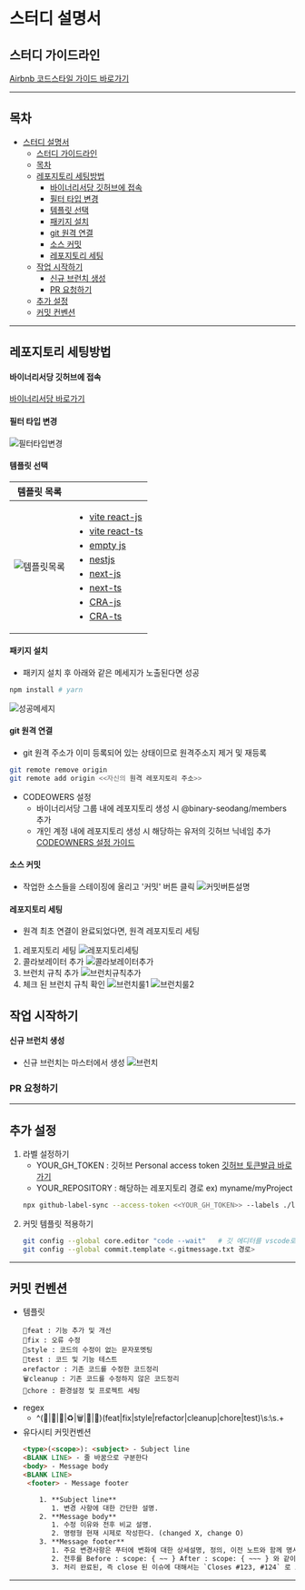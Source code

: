 # 스터디 설명서

## 스터디 가이드라인
[Airbnb 코드스타일 가이드 바로가기](https://github.com/parksb/javascript-style-guide "Airbnb 코드스타일 가이드")


---
## 목차

- [스터디 설명서](#스터디-설명서)
  - [스터디 가이드라인](#스터디-가이드라인)
  - [목차](#목차)
  - [레포지토리 세팅방법](#레포지토리-세팅방법)
      - [바이너리서당 깃허브에 접속](#바이너리서당-깃허브에-접속)
      - [필터 타입 변경](#필터-타입-변경)
      - [템플릿 선택](#템플릿-선택)
      - [패키지 설치](#패키지-설치)
      - [git 원격 연결](#git-원격-연결)
      - [소스 커밋](#소스-커밋)
      - [레포지토리 세팅](#레포지토리-세팅)
  - [작업 시작하기](#작업-시작하기)
      - [신규 브런치 생성](#신규-브런치-생성)
    - [PR 요청하기](#pr-요청하기)
  - [추가 설정](#추가-설정)
  - [커밋 컨벤션](#커밋-컨벤션)
  
---

## 레포지토리 세팅방법
   #### 바이너리서당 깃허브에 접속
[바이너리서당 바로가기](https://github.com/orgs/binary-seodang/repositories "바이너리서당 레포지토리 바로가기")
   #### 필터 타입 변경
![필터타입변경](https://kitworks.s3.ap-northeast-2.amazonaws.com/codereview/%ED%85%9C%ED%94%8C%EB%A6%BF%ED%95%84%ED%84%B0%EC%84%A4%EC%A0%95.png)
   #### 템플릿 선택
   |템플릿 목록||
   |----|----|
   |![템플릿목록](https://kitworks.s3.ap-northeast-2.amazonaws.com/codereview/%ED%85%9C%ED%94%8C%EB%A6%BF+%EB%AA%A9%EB%A1%9D.png)|<ul><li style="margin-bottom:5px;"><a href="https://github.com/binary-seodang/vite-react-javascript" target="_blank">vite react-js</a></li><li style="margin-bottom:5px;"><a href="https://github.com/binary-seodang/vite-react-typescript">vite react-ts</a></li><li style="margin-bottom:5px;"><a href="https://github.com/binary-seodang/default" target="_blank" >empty js</a></li><li style="margin-bottom:5px;"><a href="https://github.com/binary-seodang/nestjs" target="_blank">nestjs</a></li><li style="margin-bottom:5px;"><a href="https://github.com/binary-seodang/next-javascript" target="_blank">next-js</a></li><li style="margin-bottom:5px;"><a href="https://github.com/binary-seodang/next-typescript" target="_blank">next-ts</a></li></li><li style="margin-bottom:5px;"><a href="https://github.com/binary-seodang/react-javascript" target="_blank">CRA-js</a></li><li style="margin-bottom:5px;"><a href="https://github.com/binary-seodang/react-typescript" target="_blank">CRA-ts</a></li>
</ul>
   
#### 패키지 설치
   - 패키지 설치 후 아래와 같은 메세지가 노출된다면 성공
   ```bash
   npm install # yarn
   ```
   ![성공메세지](https://kitworks.s3.ap-northeast-2.amazonaws.com/codereview/husky_install.png)

#### git 원격 연결
   - git 원격 주소가 이미 등록되어 있는 상태이므로 원격주소지 제거 및 재등록
   ```bash
   git remote remove origin
   git remote add origin <<자신의 원격 레포지토리 주소>>
   ```
   - CODEOWERS 설정
     - 바이너리서당 그룹 내에 레포지토리 생성 시 @binary-seodang/members 추가
     - 개인 계정 내에 레포지토리 생성 시 해당하는 유저의 깃허브 닉네임 추가 
      [CODEOWNERS 설정 가이드](https://helloinyong.tistory.com/329)

#### 소스 커밋
   - 작업한 소스들을 스테이징에 올리고 '커밋' 버튼 클릭
![커밋버튼설명](https://kitworks.s3.ap-northeast-2.amazonaws.com/codereview/%EC%8A%A4%ED%85%8C%EC%9D%B4%EC%A7%95.png)

#### 레포지토리 세팅
   -  원격 최초 연결이 완료되었다면, 원격 레포지토리 세팅
   1. 레포지토리 세팅
      ![레포지토리세팅](https://kitworks.s3.ap-northeast-2.amazonaws.com/codereview/%EC%9B%90%EA%B2%A9%EC%B4%88%EA%B8%B0%EC%84%B8%ED%8C%85.png)
   2. 콜라보레이터 추가
      ![콜라보레이터추가](https://kitworks.s3.ap-northeast-2.amazonaws.com/codereview/%EC%BD%9C%EB%9D%BC%EB%B3%B4%EB%A0%88%EC%9D%B4%ED%84%B0%EC%B6%94%EA%B0%80.png) 
   3. 브런치 규칙 추가
      ![브런치규칙추가](https://kitworks.s3.ap-northeast-2.amazonaws.com/codereview/%EB%B8%8C%EB%9F%B0%EC%B9%98%EA%B7%9C%EC%B9%99%EC%B6%94%EA%B0%80.png) 
   4. 체크 된 브런치 규칙 확인
      ![브런치룰1](https://kitworks.s3.ap-northeast-2.amazonaws.com/codereview/%EB%B8%8C%EB%9F%B0%EC%B9%98%EB%A3%B0.png) 
      ![브런치룰2](https://kitworks.s3.ap-northeast-2.amazonaws.com/codereview/%EB%B8%8C%EB%9F%B0%EC%B9%98%EB%A3%B02.png) 


## 작업 시작하기
   #### 신규 브런치 생성
   - 신규 브런치는 마스터에서 생성
   ![브런치](https://kitworks.s3.ap-northeast-2.amazonaws.com/codereview/%EB%B8%8C%EB%9F%B0%EC%B9%98.png)

   ### PR 요청하기
   

---
## 추가 설정
1.  라벨 설정하기
    - YOUR_GH_TOKEN : 깃허브 Personal access token [깃허브 토큰발급 바로가기](https://github.com/settings/apps)
    - YOUR_REPOSITORY : 해당하는 레포지토리 경로 ex) myname/myProject
    ```bash
    npx github-label-sync --access-token <<YOUR_GH_TOKEN>> --labels ./labels.json <<YOUR_REPOSITORY>>
    ```
2.  커밋 템플릿 적용하기
      ```bash
      git config --global core.editor "code --wait"   # 깃 에디터를 vscode로 변경
      git config --global commit.template <.gitmessage.txt 경로>
      ```

---

## 커밋 컨벤션

- 템플릿
  ```
  🎨feat : 기능 추가 및 개선
  🐛fix : 오류 수정
  💄style : 코드의 수정이 없는 문자포멧팅
  🧪test : 코드 및 기능 테스트
  ♻️refactor : 기존 코드를 수정한 코드정리
  🗑️cleanup : 기존 코드를 수정하지 않은 코드정리
  🚧chore : 환경설정 및 프로젝트 세팅
  ```
- regex
  - ^(🎨|🐛|💄|♻️|🗑️|🚧|🧪)(feat|fix|style|refactor|cleanup|chore|test)\s:\s.+
- 유다시티 커밋컨벤션
  ```HTML
  <type>(<scope>): <subject> - Subject line
  <BLANK LINE> - 줄 바꿈으로 구분한다
  <body> - Message body
  <BLANK LINE>  
   <footer> - Message footer

      1. **Subject line**
         1. 변경 사항에 대한 간단한 설명.
      2. **Message body**
         1. 수정 이유와 전후 비교 설명.
         2. 명령형 현재 시제로 작성한다. (changed X, change O)
      3. **Message footer**
         1. 주요 변경사항은 푸터에 변화에 대한 상세설명, 정의, 이전 노트와 함께 명시되어야 한다.
         2. 전후를 Before : scope: { ~~ } After : scope: { ~~~ } 와 같이 상세하게 명시한다.
         3. 처리 완료된, 즉 close 된 이슈에 대해서는 `Closes #123, #124` 로 표기한다.
---

